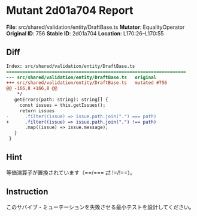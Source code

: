 # Mutant 2d01a704 Report

**File**: src/shared/validation/entity/DraftBase.ts
**Mutator**: EqualityOperator
**Original ID**: 756
**Stable ID**: 2d01a704
**Location**: L170:26–L170:55

## Diff

```diff
Index: src/shared/validation/entity/DraftBase.ts
===================================================================
--- src/shared/validation/entity/DraftBase.ts	original
+++ src/shared/validation/entity/DraftBase.ts	mutated #756
@@ -166,8 +166,8 @@
    */
   getErrors(path: string): string[] {
     const issues = this.getIssues();
     return issues
-      .filter((issue) => issue.path.join(".") === path)
+      .filter((issue) => issue.path.join(".") !== path)
       .map((issue) => issue.message);
   }
 }
```

## Hint

等価演算子が置換されています（==/=== ⇄ !=/!==）。

## Instruction

このサバイブ・ミューテーションを失敗させる最小テストを設計してください。